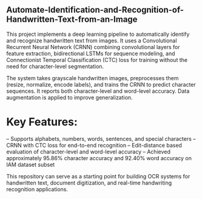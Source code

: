 ## Automate-Identification-and-Recognition-of-Handwritten-Text-from-an-Image

This project implements a deep learning pipeline to automatically identify and recognize handwritten text from images. It uses a Convolutional Recurrent Neural Network (CRNN) combining convolutional layers for feature extraction, bidirectional LSTMs for sequence modeling, and Connectionist Temporal Classification (CTC) loss for training without the need for character-level segmentation.

The system takes grayscale handwritten images, preprocesses them (resize, normalize, encode labels), and trains the CRNN to predict character sequences. It reports both character-level and word-level accuracy. Data augmentation is applied to improve generalization.

# Key Features:
– Supports alphabets, numbers, words, sentences, and special characters
– CRNN with CTC loss for end-to-end recognition
– Edit-distance based evaluation of character-level and word-level accuracy
– Achieved approximately 95.86% character accuracy and 92.40% word accuracy on IAM dataset subset

This repository can serve as a starting point for building OCR systems for handwritten text, document digitization, and real-time handwriting recognition applications.

